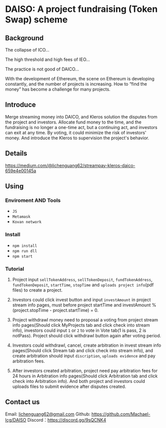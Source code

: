 # DAISO: A project fundraising (Token Swap) scheme

## Background
The collapse of ICO...

The high threshold and high fees of IEO...

The practice is not good of DAICO...

With the development of Ethereum, the scene on Ethereum is developing constantly, and the number of projects is increasing. How to “find the money” has become a challenge for many projects.

## Introduce
Merge streaming money into DAICO, and Kleros solution the disputes from the project and investors. Allocate fund money to the time, and the fundraising is no longer a one-time act, but a continuing act, and investors can exit at any time. By voting, it could minimize the risk of investors' money. And introduce the Kleros to supervision the project's behavior. 

## Details
https://medium.com/@lichenguang62/streampay-kleros-daico-659e4e00145a

## Using
### Enviroment AND Tools
- `JS`
- `Metamask`
- `Kovan network`

### Install
- `npm install`
- `npm run dll`
- `npm start`

### Tutorial
1. Project input `sellTokenAddress`, `sellTokenDeposit`, `fundTokenAddress`, `fundTokenDeposit`, `startTime`, `stopTime` and `uploads project info`(pdf files) to create a project.

2. Investors could click invest button and input `investAmount` in project stream info pages, must before project startTime and investAmount % (project.stopTime - project.startTime) = 0.

3. Project withdrawl money need to proposal a voting from project stream info pages(Should click MyProjects tab and click check into stream info), investors could input `1` or `2` to vote in Vote tab(1 is pass, 2 is notPass). Project should click withdrawl button again after voting period.

4. Investors could withdrawl, cancel, create arbitration in invest stream info pages(Should click Stream tab and click check into stream info), and create arbitration should input `discription`, `uploads evidence` and pay arbitration fees. 

5. After investors created arbitration, project need pay arbitration fees for 24 hours in Arbitration info pages(Should click Arbitration tab and click check into Arbitration info). And both project and investors could uploads files to submit evidence after disputes created.

## Contact us
Email: lichenguang62@gmail.com
Github: https://github.com/Machael-lcg/DAISO
Discord：https://discord.gg/9sQCNK4
